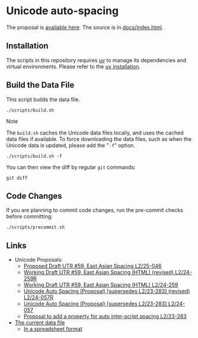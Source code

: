 # Unicode auto-spacing

The proposal is
[available here](https://kojiishi.github.io/unicode-auto-spacing/).
The source is in [docs/index.html](docs/index.html).

## Installation

The scripts in this repository requires [uv]
to manage its dependencies and virtual environments.
Please refer to the [uv installation].

[uv]: https://github.com/astral-sh/uv
[uv installation]: https://docs.astral.sh/uv/getting-started/installation/

## Build the Data File

This script builds the data file.
```shell-session
./scripts/build.sh
```

> [!NOTE]
> The `build.sh` caches the Unicode data files locally,
> and uses the cached data files if available.
> To force downloading the data files,
> such as when the Unicode data is updated,
> please add the "`-f`" option.
> ```shell-session
> ./scripts/build.sh -f
> ```

You can then view the diff by regular `git` commands:
```shell-session
git diff
```

## Code Changes

If you are planning to commit code changes,
run the pre-commit checks before committing:
```shell-session
./scripts/precommit.sh
```

## Links

* Unicode Proposals:
  * [Proposed Draft UTR #59, East Asian Spacing L2/25-046](https://www.unicode.org/L2/L2025/25046-utr59-draft-pri510.pdf)
  * [Working Draft UTR #59, East Asian Spacing (HTML) (revised) L2/24-259R](https://www.unicode.org/L2/L2024/24259r-tr59-1-working-draft.html)
  * [Working Draft UTR #59, East Asian Spacing (HTML) L2/24-259](https://www.unicode.org/L2/L2024/24259-tr59-1-working-draft.html)
  * [Unicode Auto Spacing (Proposal) [supersedes L2/23-283] (revised) L2/24-057R](https://www.unicode.org/L2/L2024/24057r-auto-spacing-prop.pdf)
  * [Unicode Auto Spacing (Proposal) [supersedes L2/23-283] L2/24-057](https://www.unicode.org/L2/L2024/24057-auto-spacing-prop.pdf)
  * [Proposal to add a property for auto inter-script spacing L2/23-283](https://www.unicode.org/L2/L2023/23283-auto-spacing-prop.pdf)
* [The current data file](https://github.com/kojiishi/unicode-auto-spacing/blob/main/auto-spacing.txt)
  * [In a spreadsheet format](https://docs.google.com/spreadsheets/d/1Y8gIy5ExavkUD3SWz8cgXvns8xfawfZh6-kaLT7Dju8/edit?usp=sharing)
